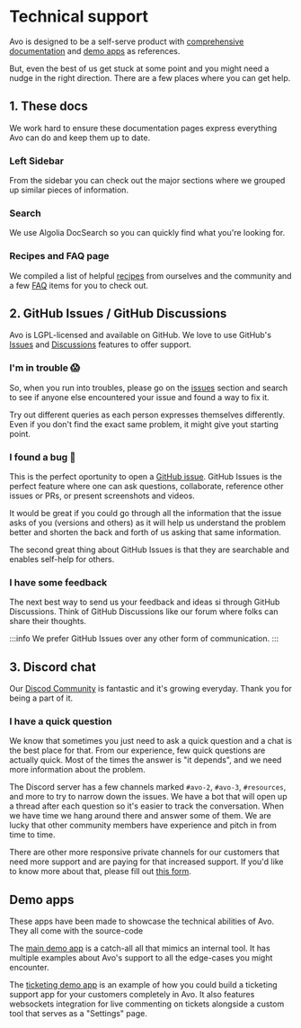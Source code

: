 # Technical support

Avo is designed to be a self-serve product with [comprehensive documentation](https://docs.avohq.io) and [demo apps](#demo-apps) as references.

But, even the best of us get stuck at some point and you might need a nudge in the right direction. There are a few places where you can get help.

## 1. These docs

We work hard to ensure these documentation pages express everything Avo can do and keep them up to date.

<div class="pl-6">

### Left Sidebar

From the sidebar you can check out the major sections where we grouped up similar pieces of information.

### Search

We use Algolia DocSearch so you can quickly find what you're looking for.

### Recipes and FAQ page

We compiled a list of helpful [recipes](./../3.0/recipes.html) from ourselves and the community and a few [FAQ](./../3.0/faq.html) items for you to check out.

</div>

## 2. GitHub Issues / GitHub Discussions

<div class="pl-6">

Avo is LGPL-licensed and available on GitHub. We love to use GitHub's [Issues](https://github.com/avo-hq/avo/issues/) and [Discussions](https://github.com/avo-hq/avo/discussions) features to offer support.

### I'm in trouble 😱

So, when you run into troubles, please go on the [issues](https://github.com/avo-hq/avo/issues?q=) section and search to see if anyone else encountered your issue and found a way to fix it.

Try out different queries as each person expresses themselves differently. Even if you don't find the exact same problem, it might give yout starting point.

### I found a bug 🐛

This is the perfect oportunity to open a [GitHub issue](https://avo.cool/new-issue). GitHub Issues is the perfect feature where one can ask questions, collaborate, reference other issues or PRs, or present screenshots and videos.

It would be great if you could go through all the information that the issue asks of you (versions and others) as it will help us understand the problem better and shorten the back and forth of us asking that same information.

The second great thing about GitHub Issues is that they are searchable and enables self-help for others.

### I have some feedback

The next best way to send us your feedback and ideas si through GitHub Discussions. Think of GitHub Discussions like our forum where folks can share their thoughts.

:::info
We prefer GitHub Issues over any other form of communication.
:::

</div>

## 3. Discord chat

Our [Discod Community](https://avo.cool/chat) is fantastic and it's growing everyday. Thank you for being a part of it.

<div class="pl-6">

### I have a quick question

We know that sometimes you just need to ask a quick question and a chat is the best place for that.
From our experience, few quick questions are actually quick. Most of the times the answer is "it depends", and we need more information about the problem.

The Discord server has a few channels marked `#avo-2`, `#avo-3`, `#resources`, and more to try to narrow down the issues. We have a bot that will open up a thread after each question so it's easier to track the conversation.
When we have time we hang around there and answer some of them. We are lucky that other community members have experience and pitch in from time to time.

There are other more responsive private channels for our customers that need more support and are paying for that increased support. If you'd like to know more about that, please fill out [this form](https://forms.reform.app/ahahHs/technical-support-request/tk3fp0).

</div>


## Demo apps

These apps have been made to showcase the technical abilities of Avo. They all come with the source-code

The [main demo app](https://main.avodemo.com/) is a catch-all all that mimics an internal tool. It has multiple examples about Avo's support to all the edge-cases you might encounter.

The [ticketing demo app](https://ticketing.avodemo.com/) is an example of how you could build a ticketing support app for your customers completely in Avo.
It also features websockets integration for live commenting on tickets alongside a custom tool that serves as a "Settings" page.

